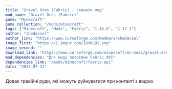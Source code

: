 ```yaml
---
title: "Gravel Ores (Fabric) - скачати мод"
mod_name: "Gravel Ores (Fabric)"
game: "Minecraft"
game_collection: "/mods/minecraft"
tags: ["Minecraft", "Mods", "Fabric", "1.16.5", "1.17.1"]
author: "shedaniel"
author_link: "https://www.curseforge.com/members/shedaniel"
image_first: "https://i.imgur.com/IUVKLO2.png"
image_second: ""
download_link: "https://www.curseforge.com/minecraft/mc-mods/gravel-ores-fabric/files/all?page=1&amp;pageSize=20"
mod_dependencies: "Для моду потрібне Fabric API"
dependencies_link: "/mods/minecraft/fabric-api"
date: "2024-07-31"
---
```


Додає гравійні руди, які можуть руйнуватися при контакті з водою.
